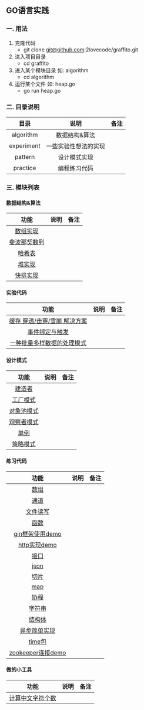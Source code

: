 ## GO语言实践

### 一. 用法
  1. 克隆代码
        - git clone git@github.com:2lovecode/graffito.git
  2. 进入项目目录
        - cd graffito
  3. 进入某个模块目录 如: algorithm
        - cd algorithm
  4. 运行某个文件 如: heap.go
        - go run heap.go
    
### 二. 目录说明

| 目录  | 说明  | 备注                       |
| :---:  | :------:  | :------------------------  |
| algorithm |   数据结构&算法  ||
| experiment |  一些实验性想法的实现     ||
| pattern |  设计模式实现     ||
| practice | 编程练习代码     ||

### 三. 模块列表

#### 数据结构&算法
| 功能  | 说明  | 备注                       |
| :---:  | :------: | :------------------------:  |
| [数组实现](algorithm/array.go) |  |  |
| [斐波那契数列](algorithm/fibonacci.go) |  | |
| [哈希表](algorithm/hash.go) |  |  |
| [堆实现](algorithm/heap.go) |  |  |
| [快排实现](algorithm/quicksort.go) |  |  |

#### 实验代码
| 功能  | 说明  | 备注                       |
| :---:  | :------: | :------------------------:  |
| [缓存 穿透/击穿/雪崩 解决方案](experiment/cache.go)|  |  |
| [事件绑定与触发](experiment/event.go)|  |  |
| [一种批量多样数据的处理模式](experiment/mode0.go)|  |  |

#### 设计模式
| 功能  | 说明  | 备注                       |
| :---:  | :------: | :------------------------:  |
| [建造者](pattern/builder.go) |  |  |
| [工厂模式](pattern/factory.go) |  |  |
| [对象池模式](pattern/obj_pool.go) |  |  |
| [观察者模式](pattern/observer.go) |  |  |
| [单例](pattern/singleton.go) |  |  |
| [策略模式](pattern/strategy.go) |  |  |

#### 练习代码
| 功能  | 说明  | 备注                       |
| :---:  | :------: | :------------------------:  |
| [数组](practice/array.go)|  |  |
| [通道](practice/channel.go)|  |  |
| [文件读写](practice/file.go)|  |  |
| [函数](practice/func.go)|  |  |
| [gin框架使用demo](practice/gin.go)|  |  |
| [http实现demo](practice/http.go)|  |  |
| [接口](practice/interface.go)|  |  |
| [json](practice/json.go)|  |  |
| [切片](practice/list.go)|  |  |
| [map](practice/map.go)|  |  |
| [协程](practice/routine.go)|  |  |
| [字符串](practice/string.go)|  |  |
| [结构体](practice/struct.go)|  |  |
| [异步简单实现](practice/sync.go)|  |  |
| [time包](practice/time.go)|  |  |
| [zookeeper连接demo](practice/zookeeper.go)|  |  |

#### 做的小工具
| 功能  | 说明  | 备注                       |
| :---:  | :------: | :------------------------:  |
| [计算中文字符个数](tools/count.go)|  |  |
